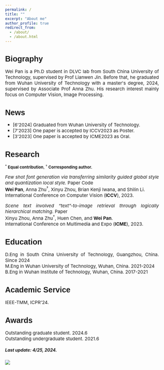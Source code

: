 ```yaml
---
permalink: /
title: ""
excerpt: "About me"
author_profile: true
redirect_from: 
  - /about/
  - /about.html
---
```


<!-- Biography -->
<h1 style="font-size: 25px; font-family: Arial, sans-serif;">Biography</h1>
<p style="font-size: 15px;" align="justify">
Wei Pan is a Ph.D student in DLVC lab from South China University of Technology, supervised by Prof <a class="no-underline" href="http://www.dlvc-lab.net/lianwen/Index.html">Lianwen Jin</a>. Before that, he graduated from Wuhan University of Technology with a master's degree, 2024, supervised by Associate Prof <a class="no-underline" href="http://cst.whut.edu.cn/xygk/szdw/201809/t20180911_876961.shtml">Anna Zhu</a>. His research interest mainly focus on Computer Vision, Image Processing.
</p>



<!-- News -->
<h1 style="font-size: 25px; font-family: Arial, sans-serif;">News</h1>
<ul style="list-style-type: square; font-size: 15px">
  <li>[6'2024] Graduated from Wuhan University of Technology.</li>
  <li>[7'2023] One paper is accepted by <a class="no-underline" href="https://iccv2023.thecvf.com/">ICCV2023</a> as Poster. </li>
  <li>[3'2023] One paper is accepted by <a class="no-underline" href="https://www.2023.ieeeicme.org/">ICME2023</a> as Oral. </li>
</ul>


<!-- Research -->
<h1 style="font-size: 25px; font-family: Arial, sans-serif;">Research</h1>
<p style="font-size: 13px;"> 
  <sup>*</sup> <b>Equal contribution</b>, <sup>†</sup> <b>Corresponding author.</b> 
</p>

<style>
    /* 取消所有链接文本的下划线 */
    a {
      text-decoration: none;
    }

    /* 仅取消特定类名的链接文本下划线 */
    .no-underline {
      text-decoration: none;
    }
  </style>

<!-- ICCV2023 -->
<p style="font-size: 15px;" align="justify">
  <i>Few shot font generation via transferring similarity guided global style and quantization local style.</i>
  <a href="https://openaccess.thecvf.com/content/ICCV2023/html/Pan_Few_Shot_Font_Generation_Via_Transferring_Similarity_Guided_Global_Style_ICCV_2023_paper.html">Paper</a>
  <a class="no-underline" href="https://github.com/awei669/VQ-Font">Code</a> <br>
  <b>Wei Pan</b>, Anna Zhu<sup>†</sup>, Xinyu Zhou, Brian Kenji Iwana, and Shilin Li. <br>
  International Conference on Computer Vision (<b>ICCV</b>), 2023.
</p>

<!-- ICME2023 -->
<p style="font-size: 15px;" align="justify">
  <i>Scene text involved “text”-to-image retrieval through logically hierarchical matching.</i>
  <a class="no-underline" href="https://ieeexplore.ieee.org/abstract/document/10219982">Paper</a> <br>
  Xinyu Zhou, Anna Zhu<sup>†</sup>, Huen Chen, and <b>Wei Pan</b>.  <br>
  International Conference on Multimedia and Expo (<b>ICME</b>), 2023.
</p>


<!-- Education -->
<h1 style="font-size: 25px; font-family: Arial, sans-serif;">Education</h1>
<p style="font-size: 15px;" align="justify">
  D.Eng in South China University of Technology, Guangzhou, China. Since 2024<br>
  M.Eng in Wuhan University of Technology, Wuhan, China. 2021-2024<br>
  B.Eng in Wuhan Institute of Technology, Wuhan, China. 2017-2021
</p>



<!-- Academic Service -->
<h1 style="font-size: 25px; font-family: Arial, sans-serif;">Academic Service</h1>
<p style="font-size: 15px;" align="justify">
  IEEE-TMM, ICPR'24.
</p>


<!-- Awards -->
<h1 style="font-size: 25px; font-family: Arial, sans-serif;">Awards</h1>
<p style="font-size: 15px;" align="justify">
  Outstanding graduate student. 2024.6<br>
  Outstanding undergraduate student. 2021.6<br>
</p>



##### Last update: 4/25, 2024.


<a href='https://clustrmaps.com/site/1c07b'  title='Visit tracker'><img src='//clustrmaps.com/map_v2.png?cl=ffffff&w=400&t=tt&d=VwMJpNfSRvymxWpJ1PNkRBvE9Y8CcuHGeT4blD1IzLc&co=2d78ad&ct=ffffff'/></a>





